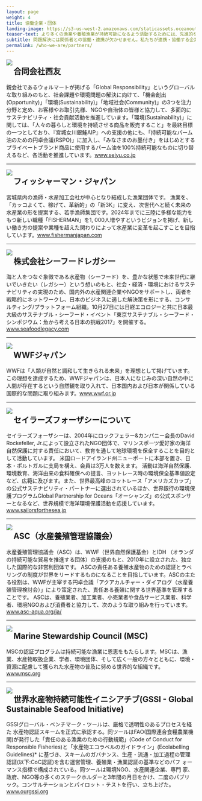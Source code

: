 ```yaml
---
layout: page
weight: 4
title: 協働企業・団体
landing-image: https://s3-us-west-2.amazonaws.com/staticassets.oceanoutcomes.org/rollover+images/past-initiatives-hover.jpg
teaser-text: より多くの漁業や養殖漁業が持続可能になるよう活動するためには、先進的な水産企業、国際的な海洋環境組織、NGOとの連携・協働は必要不可欠です。
subtitle: 問題解決には関係者との協働・連携が欠かせません。私たちが連携・協働する企業や団体・組織をご紹介します。
permalink: /who-we-are/partners/
---
```

<img align="left" src="https://s3-us-west-2.amazonaws.com/staticassets.oceanoutcomes.org/embedded+photos/partners/seiyu-partners.png"><h2>合同会社西友</h2>

親会社であるウォルマートが掲げる「Global Responsibility」というグローバルな取り組みのもと、社会課題や環境問題の解決に向けて、「機会創出(Opportunity)」「環境(Sustainability)」「地域社会(Community)」の3つを注力分野と定め、お客様やお取引先様、NGOや自治体の皆様と協力して、多面的にサステナビリティ・社会貢献活動を推進しています。「環境(Sustainability)」に関しては、「人々の暮らしと環境を持続させる商品を販売すること」を最終目標の一つとしており、『宮城女川銀鮭AIP』への支援の他にも、「持続可能なパーム油のための円卓会議(RSPO)」に加入し、「みなさまのお墨付き」をはじめとするプライベートブランド商品に使用するパーム油を100%持続可能なものに切り替えるなど、各活動を推進しています。<a href="https://www.seiyu.co.jp/" target="_blank">www.seiyu.co.jp</a>

----
<img align="left" src="https://s3-us-west-2.amazonaws.com/staticassets.oceanoutcomes.org/embedded+photos/partners/fisherman-japan-partners.png"><h2>フィッシャーマン・ジャパン</h2>

宮城県内の漁師・水産加工会社が中心となり結成した漁業団体です。 漁業を、「カッコよくて、稼げて、革新的」の「新3K」に変え、次世代へと続く未来の水産業の形を提案する、若手漁師集団です。2024年までに三陸に多様な能力をもつ新しい職種「FISHERMAN」を1, 000人増やすというビジョンを掲げ、新しい働き方の提案や業種を超えた関わりによって水産業に変革を起こすことを目指しています。<a href="http://www.fishermanjapan.com/" target="_blank">www.fishermanjapan.com</a>

----
<img align="left" src="https://s3-us-west-2.amazonaws.com/staticassets.oceanoutcomes.org/embedded+photos/partners/seafood-legacy-partners.png"><h2>株式会社シーフードレガシー</h2>

海と人をつなぐ象徴である水産物（シーフード）を、豊かな状態で未来世代に継いでいきたい（レガシー）という想いのもと、社会・経済・環境におけるサステナビリティの実現のため、国内外の水産関連企業やNGOをサポートし、両者を戦略的にネットワークし、日本のビジネスに適した解決策を形にする、コンサルティング/プラットフォーム組織。10月27日には日経エコロジーと共に日本最大級のサステナブル・シーフード・イベント「東京サステナブル・シーフード・シンポジウム：魚から考える日本の挑戦2017」を開催する。<a href="http://seafoodlegacy.com/ja/" target="_blank">www.seafoodlegacy.com</a>

----
<img align="left" src="https://s3-us-west-2.amazonaws.com/staticassets.oceanoutcomes.org/embedded+photos/partners/wwf-japan-partners.png"><h2>WWFジャパン</h2>

WWFは「人類が自然と調和して生きられる未来」を理想として掲げています。
この理想を達成するため、WWFジャパンは、日本人になじみの深い自然の中に人間が存在するという自然観を取り入れて、日本国内および日本が関係している国際的な問題に取り組みます。<a href="https://www.wwf.or.jp/" target="_blank">www.wwf.or.jp</a>

----
<img align="left" src="https://s3-us-west-2.amazonaws.com/staticassets.oceanoutcomes.org/embedded+photos/partners/sailors-for-the-sea-partners.png"><h2>セイラーズフォーザシーについて</h2>

セイラーズフォーザシーは、2004年にロックフェラー&カンパニー会長のDavid Rockefeller, Jr.によって設立されたNGO団体で、マリンスポーツ愛好家の海洋自然保護に対する責任において、教育を通して地球環境を保全することを目的として活動しています。 米国ロードアイランド州ニューポートに本部を置き、日本・ポルトガルに支局を構え、会員は3万人を数えます。 活動は海洋自然保護、環境教育、海洋由来の食料確保への提言、ヨットレース時の環境保全基準値設定など、広範に及びます。また、世界最高峰のヨットレース「アメリカズカップ」の公式サステナビリティ・パートナーに選出されているほか、世界銀行の環境保護プログラムGlobal Partnership for Oceans「オーシャンズ」の公式スポンサーとなるなど、世界規模で海洋環境保護活動を応援しています。<a href="http://sailorsforthesea.jp/" target="_blank">www.sailorsforthesea.jp</a>

----
<img align="left" src="https://s3-us-west-2.amazonaws.com/staticassets.oceanoutcomes.org/embedded+photos/partners/asc-partners.png"><h2>ASC（水産養殖管理協議会）</h2>

水産養殖管理協議会（ASC）は、WWF（世界自然保護基金）とIDH （オランダの持続可能な貿易を推進する団体）の支援のもと、2010年に設立された、独立した国際的な非営利団体です。 ASCの責任ある養殖水産物のための認証とラベリングの制度が世界をリードするものになることを目指しています。ASCの主たる役割は、WWFが主宰する円卓会議「アクアカルチャー・ダイアログ（水産養殖管理検討会）」により策定された、責任ある養殖に関する世界基準を管理することです。 ASCは、養殖業者、加工業者、小売業者や食品サービス業者、科学者、環境NGOおよび消費者と協力して、次のような取り組みを行っています。<a href="https://www.asc-aqua.org/ja/" target="_blank">www.asc-aqua.org/ja/</a>

----
<img align="left" src="https://s3-us-west-2.amazonaws.com/staticassets.oceanoutcomes.org/embedded+photos/partners/msc-partners.png"><h2>Marine Stewardship Council (MSC)</h2>

MSCの認証プログラムは持続可能な漁業に恩恵をもたらします。MSCは、漁業、水産物取扱企業、学者、環境団体、そして広く一般の方々とともに、環境・資源に配慮して獲られた水産物の普及に努める世界的な組織です。<a href="https://www.msc.org/?set_language=ja" target="_blank">www.msc.org</a>

----
<img align="left" src="https://s3-us-west-2.amazonaws.com/staticassets.oceanoutcomes.org/embedded+photos/partners/GSSI-partners.png"><h2>世界水産物持続可能性イニシアチブ(GSSI - Global Sustainable Seafood Initiative)</h2>

GSSIグローバル・ベンチマーク・ツールは、厳格で透明性のあるプロセスを経た 水産物認証スキームを正式に承認する。同ツールはFAO(国際連合食糧農業機 関)が発行した「責任のある漁業のための行動規範」(Code of Conduct for Responsible Fisheries)と「水産物エコラベルのガイドライン」(Ecolabelling Guidelines)* に基づき、スキームのガバナンス、生産・流通・加工過程の管理 認証(以下:CoC認証)を含む運営管理、養殖業・漁業認証の基準などのパフ ォーマンス指標で構成されている。同ツールは環境NGO、水産関連企業、専門 家、政府、NGO等の多くのステークホルダーと3年間の月日をかけ、二度のパブリ ック。コンサルテーションとパイロット・テストを行い、立ち上げた。<a href="http://www.ourgssi.org" target="_blank">www.ourgssi.org</a>
